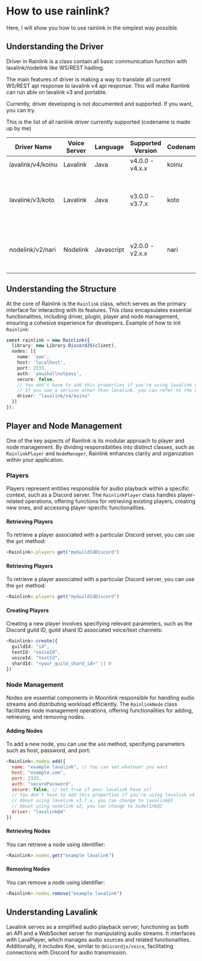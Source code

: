 # How to use rainlink?

Here, I will show you how to use rainlink in the simplest way possible.

## Understanding the Driver

Driver in Rainlink is a class contain all basic communication function with lavalink/nodelink like WS/REST hadling. 

The main features of driver is making a way to translate all current WS/REST api response to lavalink v4 api response. This will make Rainlink can run able on lavalink v3 and portable. 

Currently, driver developing is not documented and supported. If you want, you can try. 

This is the list of all rainlink driver currently supported (codename is made up by me)

| Driver Name       | Voice Server | Language   | Supported Version | Codename | Notes                                                      |
| ----------------- | ------------ | ---------- | ----------------- | -------- | ---------------------------------------------------------- | 
| lavalink/v4/koinu | Lavalink     | Java       | v4.0.0 - v4.x.x   | koinu    |                                                            |
| lavalink/v3/koto  | Lavalink     | Java       | v3.0.0 - v3.7.x   | koto     | `filter` and `resume` in lavalink below v3.4 not supported |
| nodelink/v2/nari  | Nodelink     | Javascript | v2.0.0 - v2.x.x   | nari     | Some `filter` mode in nodelink not supported               |

## Understanding the Structure

At the core of Rainlink is the `Rainlink` class, which serves as the primary interface for interacting with its features. This class encapsulates essential functionalities, including driver, plugin, player and node management, ensuring a cohesive experience for developers. Example of how to init `Rainlink`:

```ts
const rainlink = new Rainlink({
  library: new Library.DiscordJS(client),
  nodes: [{
    name: 'owo',
    host: 'localhost',
    port: 2333,
    auth: 'youshallnotpass',
    secure: false,
    // You don't have to add this properties if you're using lavalink v4.
    // If you use a version other than lavalink, you can refer to the Understanding the Driver section above
    driver: "lavalink/v4/koinu"
  }]
});
```

## Player and Node Management

One of the key aspects of Rainlink is its modular approach to player and node management. By dividing responsibilities into distinct classes, such as `RainlinkPlayer` and `NodeManager`, Rainlink enhances clarity and organization within your application.

### Players

Players represent entities responsible for audio playback within a specific context, such as a Discord server. The `RainlinkPlayer` class handles player-related operations, offering functions for retrieving existing players, creating new ones, and accessing player-specific functionalities.

#### Retrieving Players

To retrieve a player associated with a particular Discord server, you can use the `get` method:

```ts
<Rainlink>.players.get("myGuildIdDiscord")
```

#### Retrieving Players

To retrieve a player associated with a particular Discord server, you can use the `get` method:

```ts
<Rainlink>.players.get("myGuildIdDiscord")
```

#### Creating Players

Creating a new player involves specifying relevant parameters, such as the Discord guild ID, guild shard ID associated voice/text channels:

```ts
<Rainlink>.create({
  guildId: "id",
  textId: "voiceId",
  voiceId: "textId",
  shardId: "<your_guild_shard_id>" || 0
})
```

### Node Management

Nodes are essential components in Moonlink responsible for handling audio streams and distributing workload efficiently. The `RainlinkNode` class facilitates node management operations, offering functionalities for adding, retrieving, and removing nodes.

#### Adding Nodes

To add a new node, you can use the `add` method, specifying parameters such as host, password, and port:

```js
<Rainlink>.nodes.add({
  name: "example lavalink", // You can set whatever you want
  host: "example.com",
  port: 2333,
  auth: "securePassword",
  secure: false, // Set true if your lavalink have ssl
  // You don't have to add this properties if you're using lavalink v4.
  // About using lavalink v3.7.x, you can change to lavalink@3
  // About using nodelink v2, you can change to nodelink@2
  driver: "lavalink@4"
})
```

#### Retrieving Nodes

You can retrieve a node using identifier:

```ts
<Rainlink>.nodes.get("example lavalink")
```

#### Removing Nodes

You can remove a node using identifier:

```ts
<Rainlink>.nodes.remove("example lavalink")
```

## Understanding Lavalink

Lavalink serves as a simplified audio playback server, functioning as both an API and a WebSocket server for manipulating audio streams. It interfaces with LavaPlayer, which manages audio sources and related functionalities. Additionally, it includes Koe, similar to `@discordjs/voice`, facilitating connections with Discord for audio transmission.